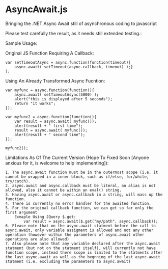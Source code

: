 AsyncAwait.js
=============

Bringing the .NET Async Await still of asynchronous coding to javascript

Please test carefully the result, as it needs still extended testing.:

Sample Usage:

Original JS Function Requiring A Callback:

	var setTimeoutAsync = async.function(function(timeout){
	 	async.await( setTimeout(async.callback, timeout) );}
	);

Using An Already Transformed Async Fucntion:

	var myfunc = async.function(function(){
  		async.await( setTimeoutAsync(5000) );
  		alert("this is displayed after 5 seconds");
		return "it works";
	});
	
	var myfunc2 = async.function(function(){
		var result = async.await( myfunc());
		alert(result + " first time");
		result = async.await( myfunc());
		alert(result + " second time");
	});
	
	myfunc2();
	
Limitations As Of The Current Version (Hope To Fixed Soon [Anyone anxious for it, is welcome to help implementing]):
   
 	1. The async.await function must be in the outermost scope (i.e. it cannot be wrapped in a inner block, such as if/else, for/while, try/catch).
 	2. async.await and async.callback must be literal, an alias is not allowed, also it cannot be within an eval() string.
 	3. Having async.await or async.callback in a string, will mass up the function.
 	4. There is currently no error handler for the awaited function. 	
 	5. For the original callback function, we can get so far only the first argument
 		Exmaple Using JQuery $.get:
 			var result = async.await($.get("my/path", async.callback));
	6. Please note that on the async.await statment before the call to async.await, only variable assigment is allowed and not any other operation (however within the parameters of async.await other operations are also allowed)
	7. Also please note that any variable declared after the async.await statment (but not on the statment itself), will currently not have function scope, instead there scope is limited to the statments after the last async.await as well as the begnning of the last async.await statment (i.e. excluding the parameters to async.await)
 
 	
 
